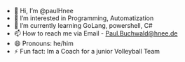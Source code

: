 - 👋 Hi, I’m @paulHnee
- 👀 I’m interested in Programming, Automatization
- 🌱 I’m currently learning GoLang, powershell, C#
- 📫 How to reach me via Email - Paul.Buchwald@hnee.de
- 😄 Pronouns: he/him
- ⚡ Fun fact: Im a Coach for a junior Volleyball Team

<!---
paulHnee/paulHnee is a ✨ special ✨ repository because its `README.md` (this file) appears on your GitHub profile.
You can click the Preview link to take a look at your changes.
--->
